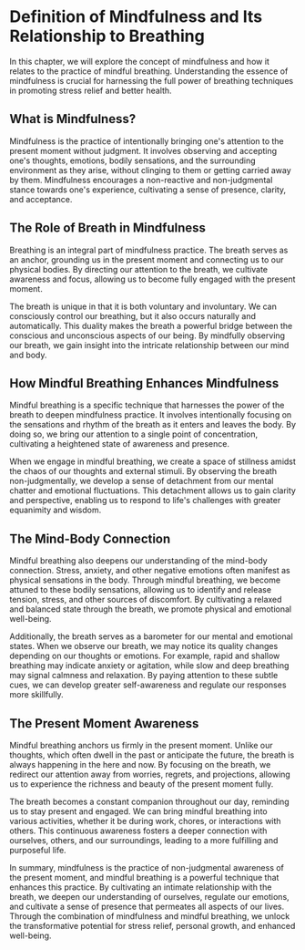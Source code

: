 Definition of Mindfulness and Its Relationship to Breathing
======================================================================

In this chapter, we will explore the concept of mindfulness and how it relates to the practice of mindful breathing. Understanding the essence of mindfulness is crucial for harnessing the full power of breathing techniques in promoting stress relief and better health.

**What is Mindfulness?**
------------------------

Mindfulness is the practice of intentionally bringing one's attention to the present moment without judgment. It involves observing and accepting one's thoughts, emotions, bodily sensations, and the surrounding environment as they arise, without clinging to them or getting carried away by them. Mindfulness encourages a non-reactive and non-judgmental stance towards one's experience, cultivating a sense of presence, clarity, and acceptance.

**The Role of Breath in Mindfulness**
-------------------------------------

Breathing is an integral part of mindfulness practice. The breath serves as an anchor, grounding us in the present moment and connecting us to our physical bodies. By directing our attention to the breath, we cultivate awareness and focus, allowing us to become fully engaged with the present moment.

The breath is unique in that it is both voluntary and involuntary. We can consciously control our breathing, but it also occurs naturally and automatically. This duality makes the breath a powerful bridge between the conscious and unconscious aspects of our being. By mindfully observing our breath, we gain insight into the intricate relationship between our mind and body.

**How Mindful Breathing Enhances Mindfulness**
----------------------------------------------

Mindful breathing is a specific technique that harnesses the power of the breath to deepen mindfulness practice. It involves intentionally focusing on the sensations and rhythm of the breath as it enters and leaves the body. By doing so, we bring our attention to a single point of concentration, cultivating a heightened state of awareness and presence.

When we engage in mindful breathing, we create a space of stillness amidst the chaos of our thoughts and external stimuli. By observing the breath non-judgmentally, we develop a sense of detachment from our mental chatter and emotional fluctuations. This detachment allows us to gain clarity and perspective, enabling us to respond to life's challenges with greater equanimity and wisdom.

**The Mind-Body Connection**
----------------------------

Mindful breathing also deepens our understanding of the mind-body connection. Stress, anxiety, and other negative emotions often manifest as physical sensations in the body. Through mindful breathing, we become attuned to these bodily sensations, allowing us to identify and release tension, stress, and other sources of discomfort. By cultivating a relaxed and balanced state through the breath, we promote physical and emotional well-being.

Additionally, the breath serves as a barometer for our mental and emotional states. When we observe our breath, we may notice its quality changes depending on our thoughts or emotions. For example, rapid and shallow breathing may indicate anxiety or agitation, while slow and deep breathing may signal calmness and relaxation. By paying attention to these subtle cues, we can develop greater self-awareness and regulate our responses more skillfully.

**The Present Moment Awareness**
--------------------------------

Mindful breathing anchors us firmly in the present moment. Unlike our thoughts, which often dwell in the past or anticipate the future, the breath is always happening in the here and now. By focusing on the breath, we redirect our attention away from worries, regrets, and projections, allowing us to experience the richness and beauty of the present moment fully.

The breath becomes a constant companion throughout our day, reminding us to stay present and engaged. We can bring mindful breathing into various activities, whether it be during work, chores, or interactions with others. This continuous awareness fosters a deeper connection with ourselves, others, and our surroundings, leading to a more fulfilling and purposeful life.

In summary, mindfulness is the practice of non-judgmental awareness of the present moment, and mindful breathing is a powerful technique that enhances this practice. By cultivating an intimate relationship with the breath, we deepen our understanding of ourselves, regulate our emotions, and cultivate a sense of presence that permeates all aspects of our lives. Through the combination of mindfulness and mindful breathing, we unlock the transformative potential for stress relief, personal growth, and enhanced well-being.
